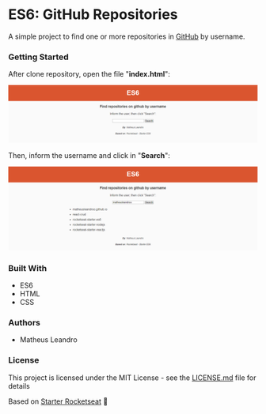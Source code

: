# ES6: GitHub Repositories

A simple project to find one or more repositories in <a href="https://github.com/">GitHub</a> by username.

<h3>Getting Started</h3>

After clone repository, open the file "**index.html**":

<img src="img/index.png">

Then, inform the username and click in "**Search**":

<img src="img/repositories.png">

<h3>Built With</h3>

<ul>
  <li>ES6</li>
  <li>HTML</li>
  <li>CSS</li>
</ul>

<h3>Authors</h3>

<ul>
  <li>Matheus Leandro</li>
</ul>

<h3>License</h3>

This project is licensed under the MIT License - see the <a href="https://github.com/matheusleandroo/es6-github-repositories/blob/master/LICENSE">LICENSE.md</a> file for details


Based on <a href="https://rocketseat.com.br/starter">Starter Rocketseat</a> :rocket:
